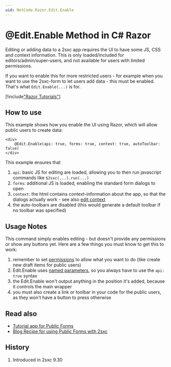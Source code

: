 ```yaml
---
uid: NetCode.Razor.Edit.Enable
---
```

# @Edit.Enable Method in C# Razor

Editing or adding data to a 2sxc app requires the UI to have some JS, CSS and context information. This is only loaded/included for editors/admin/super-users, and not available for users with limited permissions.

If you want to enable this for more restricted users - for example when you want to use the 2sxc-form to let users add data - this must be enabled. That's what `Edit.Enable(...)` is for.


[!include["Razor Tutorials"](../../shared/tutorials/razor.md)]


## How to use

This example shows how you enable the UI using Razor, which will allow public users to create data:

```razor
<div>
    @Edit.Enable(api: true, forms: true, context: true, autoToolbar: false)
</div>
```

This example ensures that

1. `api`: basic JS for editing are loaded, allowing you to then run javascript commands like `$2sxc(...).run(...)`
1. `forms`: additional JS is loaded, enabling the standard form dialogs to open
1. `context`: the html contains context-information about the app, so that the dialogs actually work - see also [edit context](xref:Basics.Browser.EditUx.EditContext)
1. the auto-toolbars are disabled (this would generate a default toolbar if no toolbar was specified)

## Usage Notes

This command simply enables editing - but doesn't provide any permissions or show any buttons yet. Here are a few things you must know to get this to work:

1. remember to set [permissions](xref:Basics.Cms.Permissions.Index) to allow what you want to do (like create new draft items for public users)
1. Edit.Enable uses [named parameters](xref:NetCode.Conventions.NamedParameters), so you always have to use the `api: true` syntax
1. the Edit.Enable won't output anything in the position it's added, because it controls the main wrapper
1. you must also create a link or toolbar in your code for the public users, as they won't have a button to press otherwise


## Read also

* [Tutorial app for Public Forms](https://2sxc.org/en/apps/app/tutorial-public-forms-with-2sxc-9-30)
* [Blog Recipe for using Public Forms with 2sxc](https://2sxc.org/en/blog/post/recipe-create-public-forms-with-2sxc)


## History

1. Introduced in 2sxc 9.30

